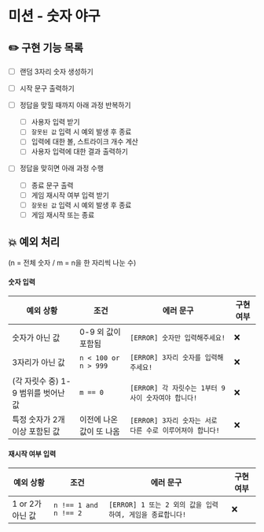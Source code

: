 # 미션 - 숫자 야구

## ✏️ 구현 기능 목록

- [ ] 랜덤 3자리 숫자 생성하기
- [ ] 시작 문구 출력하기

- [ ] 정답을 맞힐 때까지 아래 과정 반복하기

  - [ ] 사용자 입력 받기
  - [ ] `잘못된 값` 입력 시 예외 발생 후 종료
  - [ ] 입력에 대한 볼, 스트라이크 개수 계산
  - [ ] 사용자 입력에 대한 결과 출력하기

- [ ] 정답을 맞히면 아래 과정 수행

  - [ ] 종료 문구 출력
  - [ ] 게임 재시작 여부 입력 받기
  - [ ] `잘못된 값` 입력 시 예외 발생 후 종료
  - [ ] 게임 재시작 또는 종료

## 💥 예외 처리

(n = 전체 숫자 / m = n을 한 자리씩 나눈 수)

#### 숫자 입력

| 예외 상황                           | 조건                     | 에러 문구                                                | 구현 여부 |
| ----------------------------------- | ------------------------ | -------------------------------------------------------- | --------- |
| 숫자가 아닌 값                      | 0-9 외 값이 포함됨       | `[ERROR] 숫자만 입력해주세요!`                           | ❌        |
| 3자리가 아닌 값                     | `n < 100 or n > 999`     | `[ERROR] 3자리 숫자를 입력해주세요!`                     | ❌        |
| (각 자릿수 중) 1-9 범위를 벗어난 값 | `m == 0`                 | `[ERROR] 각 자릿수는 1부터 9 사이 숫자여야 합니다!`      | ❌        |
| 특정 숫자가 2개 이상 포함된 값      | 이전에 나온 값이 또 나옴 | `[ERROR] 3자리 숫자는 서로 다른 수로 이루어져야 합니다!` | ❌        |

#### 재시작 여부 입력

| 예외 상황        | 조건                  | 에러 문구                                                 | 구현 여부 |
| ---------------- | --------------------- | --------------------------------------------------------- | --------- |
| 1 or 2가 아닌 값 | `n !== 1 and n !== 2` | `[ERROR] 1 또는 2 외의 값을 입력하여, 게임을 종료합니다!` | ❌        |
